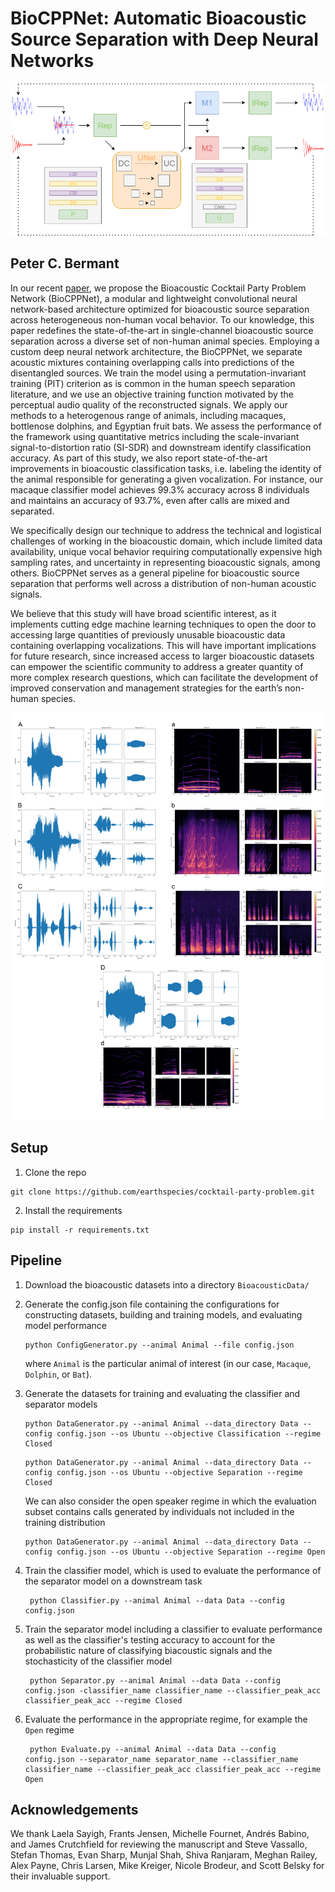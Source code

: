 # BioCPPNet: Automatic Bioacoustic Source Separation with Deep Neural Networks

![title](Assets/ESRepUNet.png)

## Peter C. Bermant
In our recent [paper](https://www.biorxiv.org/content/10.1101/2021.06.18.449016v1), we propose the Bioacoustic Cocktail Party Problem Network (BioCPPNet), a modular and lightweight convolutional neural network-based architecture optimized for bioacoustic source separation across heterogeneous non-human vocal behavior. To our knowledge, this paper redefines the state-of-the-art in single-channel bioacoustic source separation across a diverse set of non-human animal species. Employing a custom deep neural network architecture, the BioCPPNet, we separate acoustic mixtures containing overlapping calls into predictions of the disentangled sources. We train the model using a permutation-invariant training (PIT) criterion as is common in the human speech separation literature, and we use an objective training function motivated by the perceptual audio quality of the reconstructed signals. We apply our methods to a heterogenous range of animals, including macaques, bottlenose dolphins, and Egyptian fruit bats. We assess the performance of the framework using quantitative metrics including the scale-invariant signal-to-distortion ratio (SI-SDR) and downstream identify classification accuracy. As part of this study, we also report state-of-the-art improvements in bioacoustic classification tasks, i.e. labeling the identity of the animal responsible for generating a given vocalization. For instance, our macaque classifier model achieves 99.3% accuracy across 8 individuals and maintains an accuracy of 93.7%, even after calls are mixed and separated.

We specifically design our technique to address the technical and logistical challenges of working in the bioacoustic domain, which include limited data availability, unique vocal behavior requiring computationally expensive high sampling rates, and uncertainty in representing bioacoustic signals, among others. BioCPPNet serves as a general pipeline for bioacoustic source separation that performs well across a distribution of non-human acoustic signals. 

We believe that this study will have broad scientific interest, as it implements cutting edge machine learning techniques to open the door to accessing large quantities of previously unusable bioacoustic data containing overlapping vocalizations. This will have important implications for future research, since increased access to larger bioacoustic datasets can empower the scientific community to address a greater quantity of more complex research questions, which can facilitate the development of improved conservation and management strategies for the earth’s non-human species.

![title](Assets/Visualizations.png)

## Setup
1. Clone the repo
```command
git clone https://github.com/earthspecies/cocktail-party-problem.git
```
2. Install the requirements
```command
pip install -r requirements.txt
```

## Pipeline

1. Download the bioacoustic datasets into a directory `BioacousticData/`

2. Generate the config.json file containing the configurations for constructing datasets, building and training models, and evaluating model performance 

   ```command
   python ConfigGenerator.py --animal Animal --file config.json
   ```

   where `Animal` is the particular animal of interest (in our case, `Macaque`,  `Dolphin`, or `Bat`).

3. Generate the datasets for training and evaluating the classifier and separator models

   ```command
   python DataGenerator.py --animal Animal --data_directory Data --config config.json --os Ubuntu --objective Classification --regime Closed
   ```

   ```command
   python DataGenerator.py --animal Animal --data_directory Data --config config.json --os Ubuntu --objective Separation --regime Closed
   ```
	
	We can also consider the open speaker regime in which the evaluation subset contains calls generated by individuals not included in the training distribution
	
   ```command
   python DataGenerator.py --animal Animal --data_directory Data --config config.json --os Ubuntu --objective Separation --regime Open
   ```
4. Train the classifier model, which is used to evaluate the performance of the separator model on a downstream task

   ```command
	python Classifier.py --animal Animal --data Data --config config.json
   ```

5. Train the separator model including a classifier to evaluate performance as well as the classifier's testing accuracy to account for the probabilistic nature of classifying biacoustic signals and the stochasticity of the classifier model

   ```command
	python Separator.py --animal Animal --data Data --config config.json -classifier_name classifier_name --classifier_peak_acc classifier_peak_acc --regime Closed
   ```

6. Evaluate the performance in the appropriate regime, for example the `Open` regime

   ```command
	python Evaluate.py --animal Animal --data Data --config config.json --separator_name separator_name --classifier_name classifier_name --classifier_peak_acc classifier_peak_acc --regime Open
   ```

## Acknowledgements
We thank Laela Sayigh, Frants Jensen, Michelle Fournet, Andrés Babino, and James Crutchfield for reviewing the manuscript and Steve Vassallo, Stefan Thomas, Evan Sharp, Munjal Shah, Shiva Ranjaram, Meghan Railey, Alex Payne, Chris Larsen, Mike Kreiger, Nicole Brodeur, and Scott Belsky for their invaluable support.
